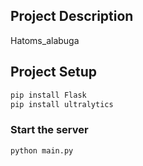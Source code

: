 ## Project Description

Hatoms_alabuga

## Project Setup
```sh
pip install Flask
pip install ultralytics
```
### Start the server
```sh
python main.py
```
